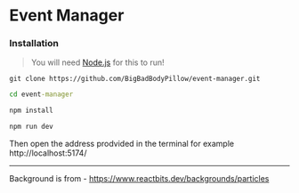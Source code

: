 # Event Manager

### Installation

> You will need [Node.js](https://nodejs.org/en) for this to run!

```
git clone https://github.com/BigBadBodyPillow/event-manager.git
```

```cmd
cd event-manager
```

```cmd
npm install
```

```cmd
npm run dev
```

Then open the address prodvided in the terminal for example http://localhost:5174/

---

Background is from - https://www.reactbits.dev/backgrounds/particles
